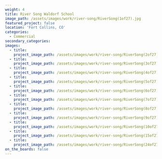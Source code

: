 ```yaml
---
weight: 4
title: River Song Waldorf School
image_path: /assets/images/work/river-song/RiverSong(1of27).jpg
featured_project: false
location: 'Fort Collins, CO'
categories:
  - Commercial
secondary_categories:
images:
  - title:
    project_image_path: /assets/images/work/river-song/RiverSong(2of27).jpg
  - title:
    project_image_path: /assets/images/work/river-song/RiverSong(3of27).jpg
  - title:
    project_image_path: /assets/images/work/river-song/RiverSong(4of27).jpg
  - title:
    project_image_path: /assets/images/work/river-song/RiverSong(5of27).jpg
  - title:
    project_image_path: /assets/images/work/river-song/RiverSong(6of27).jpg
  - title:
    project_image_path: /assets/images/work/river-song/RiverSong(7of27).jpg
  - title:
    project_image_path: /assets/images/work/river-song/RiverSong(8of27).jpg
  - title:
    project_image_path: /assets/images/work/river-song/RiverSong(9of27).jpg
  - title:
    project_image_path: /assets/images/work/river-song/RiverSong(10of27).jpg
  - title:
    project_image_path: /assets/images/work/river-song/RiverSong(15of27).jpg
  - title:
    project_image_path: /assets/images/work/river-song/RiverSong(24of27).jpg
on_the_boards: false
---
```


